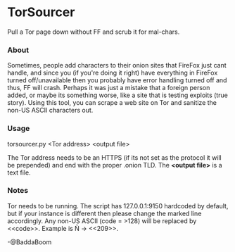 # TorSourcer
Pull a Tor page down without FF and scrub it for mal-chars.

### **About**
Sometimes, people add characters to their onion sites that FireFox just cant handle, and since you (if you're doing it right) have everything in FireFox turned off/unavailable then you probably have error handling turned off and thus, FF will crash. Perhaps it was just a mistake that a foreign person added, or maybe its something worse, like a site that is testing exploits (true story). Using this tool, you can scrape a web site on Tor and sanitize the non-US ASCII characters out. 

### **Usage**
torsourcer.py \<Tor address\> \<output file\>

The Tor address needs to be an HTTPS (if its not set as the protocol it will be prepended) and end with the proper .onion TLD. The **\<output file\>** is a text file. 

### **Notes**
Tor needs to be running. The script has 127.0.0.1:9150 hardcoded by default, but if your instance is different then please change the marked line accordingly.
Any non-US ASCII (code = \>128) will be replaced by \<\<code\>\>. Example is Ñ -> \<\<209\>\>.

-@BaddaBoom